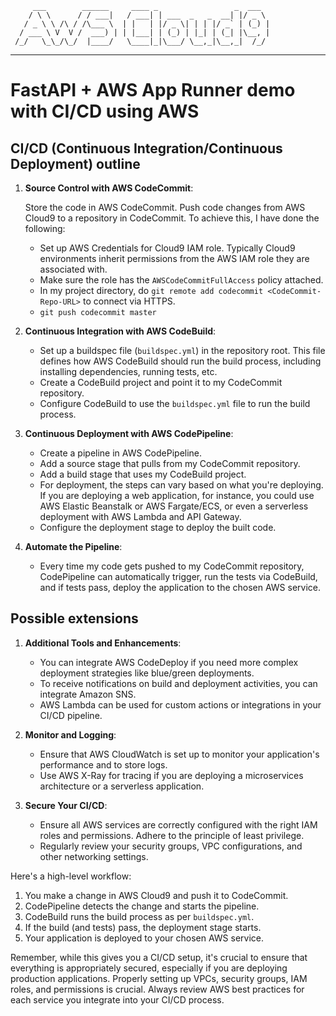          ___        ______     ____ _                 _  ___  
        / \ \      / / ___|   / ___| | ___  _   _  __| |/ _ \ 
       / _ \ \ /\ / /\___ \  | |   | |/ _ \| | | |/ _` | (_) |
      / ___ \ V  V /  ___) | | |___| | (_) | |_| | (_| |\__, |
     /_/   \_\_/\_/  |____/   \____|_|\___/ \__,_|\__,_|  /_/ 
 ----------------------------------------------------------------- 

# FastAPI + AWS App Runner demo with CI/CD using AWS

## CI/CD (Continuous Integration/Continuous Deployment) outline

1. **Source Control with AWS CodeCommit**:

   Store the code in AWS CodeCommit. Push code changes from AWS Cloud9 to a repository in CodeCommit. To achieve this, I have done the following:
   - Set up AWS Credentials for Cloud9 IAM role. Typically Cloud9 environments inherit permissions from the AWS IAM role they are associated with.
   - Make sure the role has the `AWSCodeCommitFullAccess` policy attached.
   - In my project directory, do `git remote add codecommit <CodeCommit-Repo-URL>` to connect via HTTPS.
   - `git push codecommit master`


2. **Continuous Integration with AWS CodeBuild**:

   - Set up a buildspec file (`buildspec.yml`) in the repository root. This file defines how AWS CodeBuild should run the build process, including installing dependencies, running tests, etc.
   - Create a CodeBuild project and point it to my CodeCommit repository.
   - Configure CodeBuild to use the `buildspec.yml` file to run the build process.

3. **Continuous Deployment with AWS CodePipeline**:

   - Create a pipeline in AWS CodePipeline.
   - Add a source stage that pulls from my CodeCommit repository.
   - Add a build stage that uses my CodeBuild project.
   - For deployment, the steps can vary based on what you're deploying. If you are deploying a web application, for instance, you could use AWS Elastic Beanstalk or AWS Fargate/ECS, or even a serverless deployment with AWS Lambda and API Gateway.
   - Configure the deployment stage to deploy the built code.

4. **Automate the Pipeline**:

   - Every time my code gets pushed to my CodeCommit repository, CodePipeline can automatically trigger, run the tests via CodeBuild, and if tests pass, deploy the application to the chosen AWS service.
 
## Possible extensions
1. **Additional Tools and Enhancements**:

   - You can integrate AWS CodeDeploy if you need more complex deployment strategies like blue/green deployments.
   - To receive notifications on build and deployment activities, you can integrate Amazon SNS.
   - AWS Lambda can be used for custom actions or integrations in your CI/CD pipeline.

2. **Monitor and Logging**:

   - Ensure that AWS CloudWatch is set up to monitor your application's performance and to store logs.
   - Use AWS X-Ray for tracing if you are deploying a microservices architecture or a serverless application.

3. **Secure Your CI/CD**:

   - Ensure all AWS services are correctly configured with the right IAM roles and permissions. Adhere to the principle of least privilege.
   - Regularly review your security groups, VPC configurations, and other networking settings.

Here's a high-level workflow:

1. You make a change in AWS Cloud9 and push it to CodeCommit.
2. CodePipeline detects the change and starts the pipeline.
3. CodeBuild runs the build process as per `buildspec.yml`.
4. If the build (and tests) pass, the deployment stage starts.
5. Your application is deployed to your chosen AWS service.

Remember, while this gives you a CI/CD setup, it's crucial to ensure that everything is appropriately secured, especially if you are deploying production applications. Properly setting up VPCs, security groups, IAM roles, and permissions is crucial. Always review AWS best practices for each service you integrate into your CI/CD process.

## 